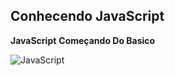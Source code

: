 ## Conhecendo JavaScript

**JavaScript**
__Começando Do Basico__

![JavaScript](https://i.pinimg.com/564x/71/ee/32/71ee32577432648f9e45fbd63b2cf261.jpg)








